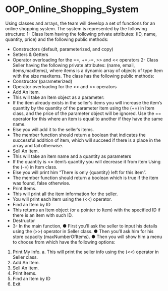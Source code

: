 # OOP_Online_Shopping_System
Using classes and arrays, the team will develop a set of functions for an online shopping system. The system is represented by the following structure:
1- Class Item having the following private attributes: (ID, name, quantity, price) and the following public methods:
- Constructors (default, parameterized, and copy)
- Setters & Getters
- Operator overloading for the ==, +=,-=, >> and << operators
2- Class Seller having the following private attributes: (name, email, items,maxItems), where items is a dynamic array of objects of type Item with the size maxItems. The class has the following public methods:
- Constructor (parameterized)
- Operator overloading for the >> and << operators
- Add An Item.
- This will take an Item object as a parameter:
- If the item already exists in the seller's items you will increase the item’s quantity by the quantity of the parameter item using the (+=) in Item class, and the price of the parameter object will be ignored. Use the == operator for this where an item is equal to another if they have the same name.
- Else you will add it to the seller’s items.
- The member function should return a boolean that indicates the successful addition of item, which will succeed if there is a place in the array and fail otherwise.
- Sell An Item.
- This will take an item name and a quantity as parameters
- If the quantity is <= item’s quantity you will decrease it from item Using the (-=) in Item class.
- Else you will print him “There is only {quantity} left for this item”.
- The member function should return a boolean which is true if the item was found, false otherwise.
- Print Items.
- This will print all the item information for the seller.
- You will print each item using the (<<) operator.
- Find an Item by ID
- This returns an Item object (or a pointer to Item) with the specified ID if there is an item with such ID.
- Destructor
- 3- In the main function, ● First you’ll ask the seller to input his details using the (>>) operator in Seller class.
● Then you’ll ask him for his store capacity (maxNumberOfItems).
● Then you will show him a menu to choose from which have the following options:
1. Print My Info.
a. This will print the seller info using the (<<) operator in Seller class.
2. Add An Item.
3. Sell An Item.
4. Print Items.
5. Find an Item by ID
6. Exit
